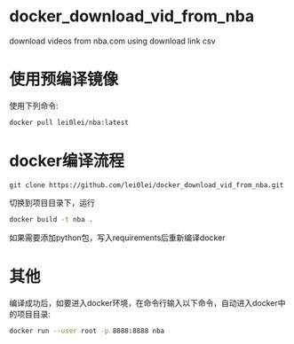 # docker_download_vid_from_nba
download videos from nba.com using download link csv

# 使用预编译镜像

使用下列命令:
```sh
docker pull lei0lei/nba:latest
```

# docker编译流程
```
git clone https://github.com/lei0lei/docker_download_vid_from_nba.git
```
切换到项目目录下，运行
```sh
docker build -t nba .
```
如果需要添加python包，写入requirements后重新编译docker


# 其他
编译成功后，如要进入docker环境，在命令行输入以下命令，自动进入docker中的项目目录:
```sh
docker run --user root -p 8888:8888 nba
```